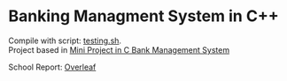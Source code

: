 # Banking Managment System in C++
Compile with script: [testing.sh](testing.sh).  
Project based in [Mini Project in C Bank Management System](https://www.codewithc.com/mini-project-in-c-bank-management-system/)

School Report: [Overleaf](https://www.overleaf.com/read/ryvpwntjnvsn)